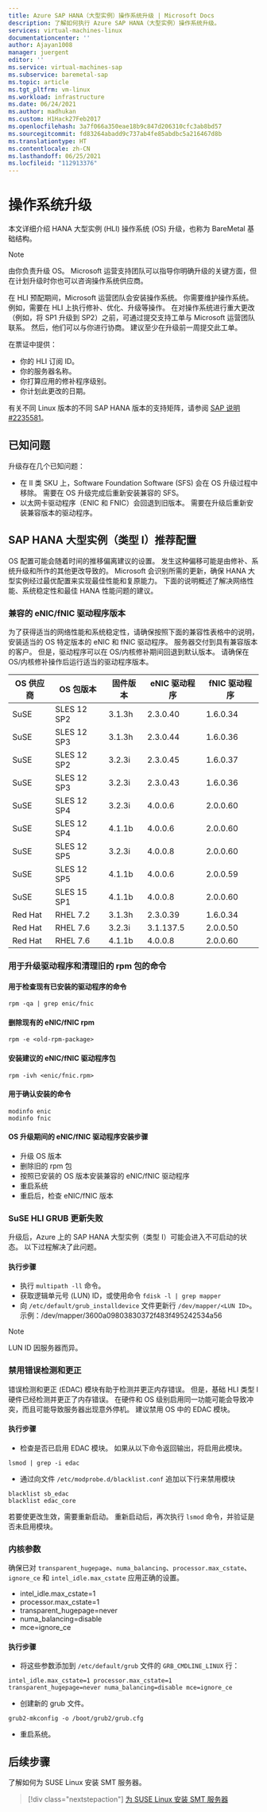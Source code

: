 ```yaml
---
title: Azure SAP HANA（大型实例）操作系统升级 | Microsoft Docs
description: 了解如何执行 Azure SAP HANA（大型实例）操作系统升级。
services: virtual-machines-linux
documentationcenter: ''
author: Ajayan1008
manager: juergent
editor: ''
ms.service: virtual-machines-sap
ms.subservice: baremetal-sap
ms.topic: article
ms.tgt_pltfrm: vm-linux
ms.workload: infrastructure
ms.date: 06/24/2021
ms.author: madhukan
ms.custom: H1Hack27Feb2017
ms.openlocfilehash: 3a7f066a350eae18b9c847d206310cfc3ab8bd57
ms.sourcegitcommit: fd83264abadd9c737ab4fe85abdbc5a216467d8b
ms.translationtype: HT
ms.contentlocale: zh-CN
ms.lasthandoff: 06/25/2021
ms.locfileid: "112913376"
---
```

# <a name="operating-system-upgrade"></a>操作系统升级
本文详细介绍 HANA 大型实例 (HLI) 操作系统 (OS) 升级，也称为 BareMetal 基础结构。

>[!NOTE]
>由你负责升级 OS。 Microsoft 运营支持团队可以指导你明确升级的关键方面，但在计划升级时你也可以咨询操作系统供应商。

在 HLI 预配期间，Microsoft 运营团队会安装操作系统。
你需要维护操作系统。 例如，需要在 HLI 上执行修补、优化、升级等操作。 在对操作系统进行重大更改（例如，将 SP1 升级到 SP2）之前，可通过提交支持工单与 Microsoft 运营团队联系。 然后，他们可以与你进行协商。 建议至少在升级前一周提交此工单。 

在票证中提供：

* 你的 HLI 订阅 ID。
* 你的服务器名称。
* 你打算应用的修补程序级别。
* 你计划此更改的日期。 

有关不同 Linux 版本的不同 SAP HANA 版本的支持矩阵，请参阅 [SAP 说明 #2235581](https://launchpad.support.sap.com/#/notes/2235581)。

## <a name="known-issues"></a>已知问题

升级存在几个已知问题：
- 在 II 类 SKU 上，Software Foundation Software (SFS) 会在 OS 升级过程中移除。 需要在 OS 升级完成后重新安装兼容的 SFS。
- 以太网卡驱动程序（ENIC 和 FNIC）会回退到旧版本。 需要在升级后重新安装兼容版本的驱动程序。

## <a name="sap-hana-large-instance-type-i-recommended-configuration"></a>SAP HANA 大型实例（类型 I）推荐配置

OS 配置可能会随着时间的推移偏离建议的设置。 发生这种偏移可能是由修补、系统升级和所作的其他更改导致的。 Microsoft 会识别所需的更新，确保 HANA 大型实例经过最优配置来实现最佳性能和复原能力。 下面的说明概述了解决网络性能、系统稳定性和最佳 HANA 性能问题的建议。

### <a name="compatible-enicfnic-driver-versions"></a>兼容的 eNIC/fNIC 驱动程序版本
  为了获得适当的网络性能和系统稳定性，请确保按照下面的兼容性表格中的说明，安装适当的 OS 特定版本的 eNIC 和 fNIC 驱动程序。 服务器交付到具有兼容版本的客户。 但是，驱动程序可以在 OS/内核修补期间回退到默认版本。 请确保在 OS/内核修补操作后运行适当的驱动程序版本。
       
      
  |  OS 供应商    |  OS 包版本     |  固件版本  |  eNIC 驱动程序 |  fNIC 驱动程序 | 
  |---------------|-------------------------|--------------------|--------------|--------------|
  |   SuSE        |  SLES 12 SP2            |   3.1.3h           |  2.3.0.40    |   1.6.0.34   |
  |   SuSE        |  SLES 12 SP3            |   3.1.3h           |  2.3.0.44    |   1.6.0.36   |
  |   SuSE        |  SLES 12 SP2            |   3.2.3i           |  2.3.0.45    |   1.6.0.37   |
  |   SuSE        |  SLES 12 SP3            |   3.2.3i           |  2.3.0.43    |   1.6.0.36   |
  |   SuSE        |  SLES 12 SP4            |   3.2.3i           |  4.0.0.6     |   2.0.0.60   |  
  |   SuSE        |  SLES 12 SP4            |   4.1.1b           |  4.0.0.6     |   2.0.0.60   |  
  |   SuSE        |  SLES 12 SP5            |   3.2.3i           |  4.0.0.8     |   2.0.0.60   |
  |   SuSE        |  SLES 12 SP5            |   4.1.1b           |  4.0.0.6     |   2.0.0.59   |
  |   SuSE        |  SLES 15 SP1            |   4.1.1b           |  4.0.0.8     |   2.0.0.60   |
  |   Red Hat     |  RHEL 7.2               |   3.1.3h           |  2.3.0.39    |   1.6.0.34   |
  |   Red Hat     |  RHEL 7.6               |   3.2.3i           |  3.1.137.5   |   2.0.0.50   |
  |   Red Hat     |  RHEL 7.6               |   4.1.1b           |  4.0.0.8     |   2.0.0.60   |
 

### <a name="commands-for-driver-upgrade-and-to-clean-old-rpm-packages"></a>用于升级驱动程序和清理旧的 rpm 包的命令

#### <a name="command-to-check-existing-installed-drivers"></a>用于检查现有已安装的驱动程序的命令
```
rpm -qa | grep enic/fnic 
```
#### <a name="delete-existing-enicfnic-rpm"></a>删除现有的 eNIC/fNIC rpm
```
rpm -e <old-rpm-package>
```
#### <a name="install-recommended-enicfnic-driver-packages"></a>安装建议的 eNIC/fNIC 驱动程序包
```
rpm -ivh <enic/fnic.rpm> 
```

#### <a name="commands-to-confirm-installation"></a>用于确认安装的命令
```
modinfo enic
modinfo fnic
```

#### <a name="steps-for-enicfnic-drivers-installation-during-os-upgrade"></a>OS 升级期间的 eNIC/fNIC 驱动程序安装步骤

* 升级 OS 版本
* 删除旧的 rpm 包
* 按照已安装的 OS 版本安装兼容的 eNIC/fNIC 驱动程序
* 重启系统
* 重启后，检查 eNIC/fNIC 版本


### <a name="suse-hlis-grub-update-failure"></a>SuSE HLI GRUB 更新失败
升级后，Azure 上的 SAP HANA 大型实例（类型 I）可能会进入不可启动的状态。 以下过程解决了此问题。

#### <a name="execution-steps"></a>执行步骤

-   执行 `multipath -ll` 命令。
-   获取逻辑单元号 (LUN) ID，或使用命令 `fdisk -l | grep mapper`
-   向 `/etc/default/grub_installdevice` 文件更新行 `/dev/mapper/<LUN ID>`。 示例：/dev/mapper/3600a09803830372f483f495242534a56

>[!NOTE]
>LUN ID 因服务器而异。


### <a name="disable-error-detection-and-correction"></a>禁用错误检测和更正 
   错误检测和更正 (EDAC) 模块有助于检测并更正内存错误。 但是，基础 HLI 类型 I 硬件已经检测并更正了内存错误。 在硬件和 OS 级别启用同一功能可能会导致冲突，而且可能导致服务器出现意外停机。 建议禁用 OS 中的 EDAC 模块。

#### <a name="execution-steps"></a>执行步骤

- 检查是否已启用 EDAC 模块。 如果从以下命令返回输出，将启用此模块。

```
lsmod | grep -i edac 
```
- 通过向文件 `/etc/modprobe.d/blacklist.conf` 追加以下行来禁用模块
```
blacklist sb_edac
blacklist edac_core
```
若要使更改生效，需要重新启动。 重新启动后，再次执行 `lsmod` 命令，并验证是否未启用模块。

### <a name="kernel-parameters"></a>内核参数
确保已对 `transparent_hugepage`、`numa_balancing`、`processor.max_cstate`、`ignore_ce` 和 `intel_idle.max_cstate` 应用正确的设置。

* intel_idle.max_cstate=1
* processor.max_cstate=1
* transparent_hugepage=never
* numa_balancing=disable
* mce=ignore_ce

#### <a name="execution-steps"></a>执行步骤

- 将这些参数添加到 `/etc/default/grub` 文件的 `GRB_CMDLINE_LINUX` 行：

```
intel_idle.max_cstate=1 processor.max_cstate=1 transparent_hugepage=never numa_balancing=disable mce=ignore_ce
```
- 创建新的 grub 文件。
```
grub2-mkconfig -o /boot/grub2/grub.cfg
```
- 重启系统。

## <a name="next-steps"></a>后续步骤

了解如何为 SUSE Linux 安装 SMT 服务器。

> [!div class="nextstepaction"]
> [为 SUSE Linux 安装 SMT 服务器](hana-setup-smt.md)